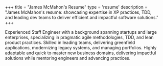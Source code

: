 +++
title = "James McMahon's Resume"
type = 'resume'
description = "James McMahon's resume: showcasing expertise in XP practices, TDD, and leading dev teams to deliver efficient and impactful software solutions."
+++

Experienced Staff Engineer with a background spanning startups and large enterprises, specializing in pragmatic agile methodologies, TDD, and lean product practices.
Skilled in leading teams, delivering greenfield applications, modernizing legacy systems, and managing portfolios.
Highly adaptable and quick to master new business domains, delivering impactful solutions while mentoring engineers and advancing practices.